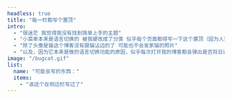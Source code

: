 ```yaml
---
headless: true
title: "每一栏都写个置顶"
intro: 
  - "很迷茫 我觉得我没有找到简单上手的主题"
  - "小菜单本来是语言切换的 被我硬改成了分类 似乎每个页面都得写一下这个置顶（因为人家本来是做双语猫猫博客的主题？！）"
  - "除了头像是猫这个博客没有跟猫沾边的了 可能也不会发家猫的照片"
  - "以及，因为它本来是做的语言切换功能的原因，似乎每次打开我的博客都会弹出是否将日语翻译成中文（"
image: "/bugcat.gif"
list:
  name: "可能会写的东西："
  items: 
    - "诶这个在侧边栏写过了"
---
```

